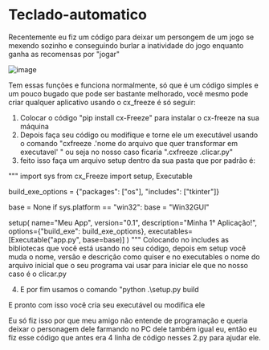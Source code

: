 # Teclado-automatico
Recentemente eu fiz um código para deixar um persongem de um jogo se mexendo sozinho e conseguindo burlar a inatividade do jogo enquanto ganha as recomensas por "jogar"

![image](https://github.com/Guihermee/Teclado-automatico/assets/125518739/df6514cd-0af7-479e-8bbe-5e2283065de2)

Tem essas funções e funciona normalmente, só que é um código simples e um pouco bugado que pode ser bastante melhorado, você mesmo pode criar qualquer aplicativo usando o cx_freeze é só seguir:

1. Colocar o código "pip install cx-Freeze" para instalar o cx-freeze na sua máquina
2. Depois faça seu código ou modifique e torne ele um executável usando o comando "cxfreeze .'nome do arquivo que quer transformar em executavel' " ou seja no nosso caso ficaria ".cxfreeze .clicar.py"
3. feito isso faça um arquivo setup dentro da sua pasta que por padrão é:

"""
import sys
from cx_Freeze import setup, Executable

build_exe_options = {"packages": ["os"], "includes": ["tkinter"]}

base = None
if sys.platform == "win32":
    base = "Win32GUI"

setup(
    name="Meu App",
    version="0.1",
    description="Minha 1° Aplicação!",
    options={"build_exe": build_exe_options},
    executables=[Executable("app.py", base=base)]
)
"""
Colocando no includes as bibliotecas que você está usando no seu código, depois em setup você muda o nome, versão e descrição como quiser e no executables o nome do arquivo inicial que o seu programa vai usar para iniciar ele que no nosso caso é o clicar.py

4. E por fim usamos o comando "python .\setup.py build 

E pronto com isso você cria seu executável ou modifica ele


Eu só fiz isso por que meu amigo não entende de programação e queria deixar o personagem dele farmando no PC dele também igual eu, então eu fiz esse código que antes era 4 linha de código nesses 2.py para ajudar ele.
